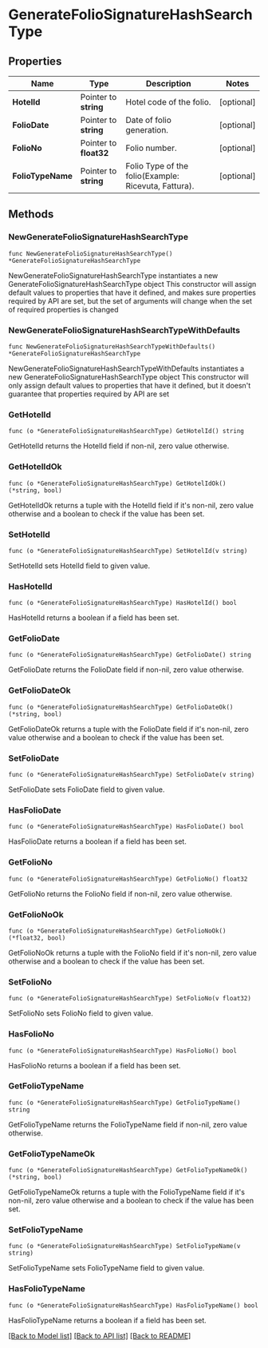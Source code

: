 # GenerateFolioSignatureHashSearchType

## Properties

Name | Type | Description | Notes
------------ | ------------- | ------------- | -------------
**HotelId** | Pointer to **string** | Hotel code of the folio. | [optional] 
**FolioDate** | Pointer to **string** | Date of folio generation. | [optional] 
**FolioNo** | Pointer to **float32** | Folio number. | [optional] 
**FolioTypeName** | Pointer to **string** | Folio Type of the folio(Example: Ricevuta, Fattura). | [optional] 

## Methods

### NewGenerateFolioSignatureHashSearchType

`func NewGenerateFolioSignatureHashSearchType() *GenerateFolioSignatureHashSearchType`

NewGenerateFolioSignatureHashSearchType instantiates a new GenerateFolioSignatureHashSearchType object
This constructor will assign default values to properties that have it defined,
and makes sure properties required by API are set, but the set of arguments
will change when the set of required properties is changed

### NewGenerateFolioSignatureHashSearchTypeWithDefaults

`func NewGenerateFolioSignatureHashSearchTypeWithDefaults() *GenerateFolioSignatureHashSearchType`

NewGenerateFolioSignatureHashSearchTypeWithDefaults instantiates a new GenerateFolioSignatureHashSearchType object
This constructor will only assign default values to properties that have it defined,
but it doesn't guarantee that properties required by API are set

### GetHotelId

`func (o *GenerateFolioSignatureHashSearchType) GetHotelId() string`

GetHotelId returns the HotelId field if non-nil, zero value otherwise.

### GetHotelIdOk

`func (o *GenerateFolioSignatureHashSearchType) GetHotelIdOk() (*string, bool)`

GetHotelIdOk returns a tuple with the HotelId field if it's non-nil, zero value otherwise
and a boolean to check if the value has been set.

### SetHotelId

`func (o *GenerateFolioSignatureHashSearchType) SetHotelId(v string)`

SetHotelId sets HotelId field to given value.

### HasHotelId

`func (o *GenerateFolioSignatureHashSearchType) HasHotelId() bool`

HasHotelId returns a boolean if a field has been set.

### GetFolioDate

`func (o *GenerateFolioSignatureHashSearchType) GetFolioDate() string`

GetFolioDate returns the FolioDate field if non-nil, zero value otherwise.

### GetFolioDateOk

`func (o *GenerateFolioSignatureHashSearchType) GetFolioDateOk() (*string, bool)`

GetFolioDateOk returns a tuple with the FolioDate field if it's non-nil, zero value otherwise
and a boolean to check if the value has been set.

### SetFolioDate

`func (o *GenerateFolioSignatureHashSearchType) SetFolioDate(v string)`

SetFolioDate sets FolioDate field to given value.

### HasFolioDate

`func (o *GenerateFolioSignatureHashSearchType) HasFolioDate() bool`

HasFolioDate returns a boolean if a field has been set.

### GetFolioNo

`func (o *GenerateFolioSignatureHashSearchType) GetFolioNo() float32`

GetFolioNo returns the FolioNo field if non-nil, zero value otherwise.

### GetFolioNoOk

`func (o *GenerateFolioSignatureHashSearchType) GetFolioNoOk() (*float32, bool)`

GetFolioNoOk returns a tuple with the FolioNo field if it's non-nil, zero value otherwise
and a boolean to check if the value has been set.

### SetFolioNo

`func (o *GenerateFolioSignatureHashSearchType) SetFolioNo(v float32)`

SetFolioNo sets FolioNo field to given value.

### HasFolioNo

`func (o *GenerateFolioSignatureHashSearchType) HasFolioNo() bool`

HasFolioNo returns a boolean if a field has been set.

### GetFolioTypeName

`func (o *GenerateFolioSignatureHashSearchType) GetFolioTypeName() string`

GetFolioTypeName returns the FolioTypeName field if non-nil, zero value otherwise.

### GetFolioTypeNameOk

`func (o *GenerateFolioSignatureHashSearchType) GetFolioTypeNameOk() (*string, bool)`

GetFolioTypeNameOk returns a tuple with the FolioTypeName field if it's non-nil, zero value otherwise
and a boolean to check if the value has been set.

### SetFolioTypeName

`func (o *GenerateFolioSignatureHashSearchType) SetFolioTypeName(v string)`

SetFolioTypeName sets FolioTypeName field to given value.

### HasFolioTypeName

`func (o *GenerateFolioSignatureHashSearchType) HasFolioTypeName() bool`

HasFolioTypeName returns a boolean if a field has been set.


[[Back to Model list]](../README.md#documentation-for-models) [[Back to API list]](../README.md#documentation-for-api-endpoints) [[Back to README]](../README.md)


